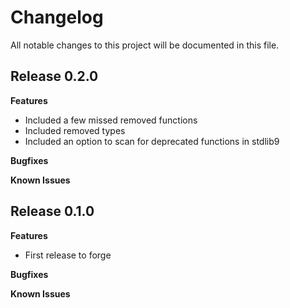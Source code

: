 # Changelog

All notable changes to this project will be documented in this file.

## Release 0.2.0

**Features**

- Included a few missed removed functions
- Included removed types
- Included an option to scan for deprecated functions in stdlib9

**Bugfixes**

**Known Issues**

## Release 0.1.0

**Features**

- First release to forge

**Bugfixes**

**Known Issues**
